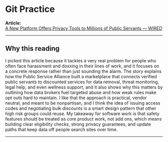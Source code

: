 # Git Practice

**Article:**  
[A New Platform Offers Privacy Tools to Millions of Public Servants — WIRED](https://www.wired.com/story/public-service-alliance-marketplace-privacy-threats/)

---

## Why this reading
I picked this article because it tackles a very real problem for people who often face harassment and doxxing in their lines of work, and it focuses on a concrete response rather than just sounding the alarm. The story explains how the Public Service Alliance built a marketplace that connects verified public servants to discounted services for data removal, threat monitoring, legal help, and even wellness support, and it also shows why this matters by outlining how data brokers fuel targeted abuse and how weak rules make opt outs hard to maintain. I like that the approach is practical, vendor neutral, and meant to be nonpartisan, and I think the idea of issuing access codes and negotiating bulk discounts is a smart design pattern that other high risk groups could reuse. My takeaway for software work is that safety features should be treated as core product work, not add ons, which means building clear eligibility checks, strong privacy guarantees, and update paths that keep data off people search sites over time.

---

